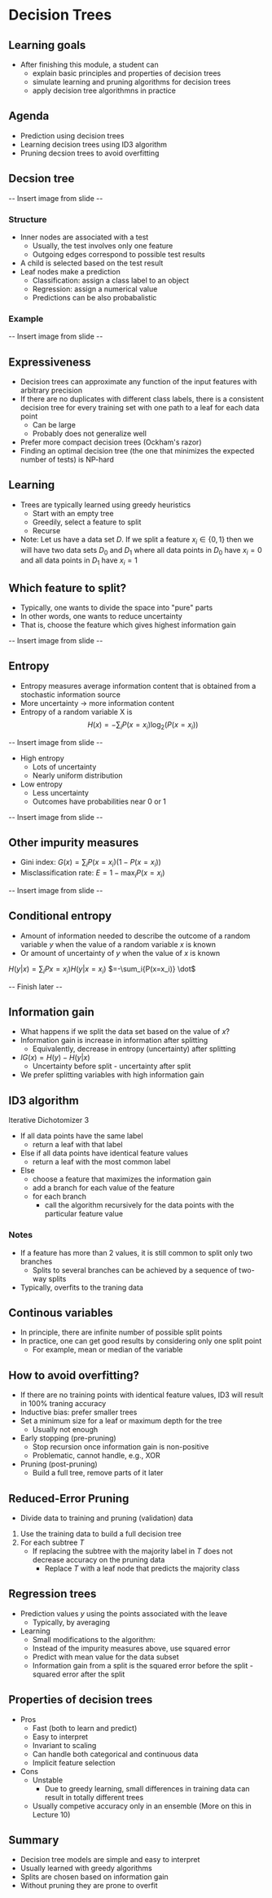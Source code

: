 # Decision Trees

## Learning goals

- After finishing this module, a student can 
    - explain basic principles and properties of decision trees 
    - simulate learning and pruning algorithms for decision trees 
    - apply decision tree algorithmns in practice 


## Agenda 

- Prediction using decision trees 
- Learning decision trees using ID3 algorithm 
- Pruning decsion trees to avoid overfitting 

## Decsion tree 

-- Insert image from slide --

### Structure 

- Inner nodes are associated with a test 
    - Usually, the test involves only one feature 
    - Outgoing edges correspond to possible test results 
- A child is selected based on the test result 
- Leaf nodes make a prediction 
    - Classification: assign a class label to an object 
    - Regression: assign a numerical value 
    - Predictions can be also probabalistic


### Example 

-- Insert image from slide --


## Expressiveness 

- Decision trees can approximate any function of the input features with arbitrary precision 
- If there are no duplicates with different class labels, there is a consistent decision tree for every training set with one path to a leaf for each data point
    - Can be large 
    - Probably does not generalize well
- Prefer more compact decision trees (Ockham's razor)
- Finding an optimal decision tree (the one that minimizes the expected number of tests) is NP-hard


## Learning 

- Trees are typically learned using greedy heuristics 
    - Start with an empty tree 
    - Greedily, select a feature to split 
    - Recurse 
- Note: Let us have a data set *D*. If we split a feature $x_i \in \{0,1\}$ 
    then we will have two data sets $D_0$ and $D_1$ where all data points in $D_0$ have $x_i = 0$ and all data points in $D_1$ have $x_i = 1$

## Which feature to split?

- Typically, one wants to divide the space into "pure" parts
- In other words, one wants to reduce uncertainty 
- That is, choose the feature which gives highest information gain

-- Insert image from slide --

## Entropy

- Entropy measures average information content that is obtained from a stochastic information source
- More uncertainty -> more information content 
- Entropy of a random variable X is 
$$ H(x) = - \sum_i{P(x=x_i)\log_2{(P(x=x_i))}}$$


-- Insert image from slide --


- High entropy 
    - Lots of uncertainty
    - Nearly uniform distribution
- Low entropy
    - Less uncertainty
    - Outcomes have probabilities near 0 or 1

-- Insert image from slide --


## Other impurity measures 

- Gini index: $G(x) = \sum_i{P(x=x_i)(1-P(x=x_i))}$
- Misclassification rate: $E=1- \max_i{P(x=x_i)}$


-- Insert image from slide -- 


## Conditional entropy

- Amount of information needed to describe the outcome of a random variable *y* when the value of a random variable *x* is known
- Or amount of uncertainty of *y* when the value of *x* is known

$H(y|x) = \sum_i{Px=x_i)H(y|x=x_i)}$
$=-\sum_i{P(x=x_i)} \dot$

-- Finish later --


## Information gain 

- What happens if we split the data set based on the value of *x*?
- Information gain is increase in information after splitting
    - Equivalently, decrease in entropy (uncertainty) after splitting 
- $IG(x) = H(y) - H(y|x)$
    - Uncertainty before split - uncertainty after split 
- We prefer splitting variables with high information gain


## ID3 algorithm

Iterative Dichotomizer 3
- If all data points have the same label 
    - return a leaf with that label
- Else if all data points have identical feature values
    - return a leaf with the most common label
- Else
    - choose a feature that maximizes the information gain 
    - add a branch for each value of the feature 
    - for each branch 
        - call the algorithm recursively for the data points with the particular feature value

### Notes 

- If a feature has more than 2 values, it is still common to split only two branches
    - Splits to several branches can be achieved by a sequence of two-way splits 
- Typically, overfits to the traning data


## Continous variables 

- In principle, there are infinite number of possible split points 
- In practice, one can get good results by considering only one split point 
    - For example, mean or median of the variable

## How to avoid overfitting? 

- If there are no training points with identical feature values, ID3 will result in 100% traning accuracy
- Inductive bias: prefer smaller trees 
- Set a minimum size for a leaf or maximum depth for the tree 
    - Usually not enough
- Early stopping (pre-pruning)
    - Stop recursion once information gain is non-positive
    - Problematic, cannot handle, e.g., XOR
- Pruning (post-pruning)
    - Build a full tree, remove parts of it later


## Reduced-Error Pruning 

- Divide data to training and pruning (validation) data

1. Use the training data to build a full decision tree 
2. For each subtree *T*
    - If replacing the subtree with the majority label in *T* does not decrease accuracy on the pruning data 
        - Replace *T* with a leaf node that predicts the majority class


## Regression trees

- Prediction values *y* using the points associated with the leave
    - Typically, by averaging
- Learning 
    - Small modifications to the algorithm:
    - Instead of the impurity measures above, use squared error 
    - Predict with mean value for the data subset
    - Information gain from a split is the squared error before the split - squared error after the split


## Properties of decision trees

- Pros 
    - Fast (both to learn and predict)
    - Easy to interpret
    - Invariant to scaling 
    - Can handle both categorical and continuous data 
    - Implicit feature selection 
- Cons 
    - Unstable
        - Due to greedy learning, small differences in training data can result in totally different trees
    - Usually competive accuracy only in an ensemble (More on this in Lecture 10)

## Summary

- Decision tree models are simple and easy to interpret 
- Usually learned with greedy algorithms 
- Splits are chosen based on information gain 
- Without pruning they are prone to overfit


